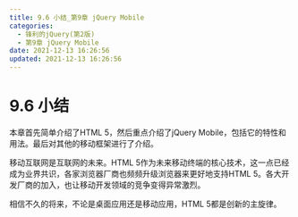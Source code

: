 ```yaml
---
title: 9.6 小结_第9章 jQuery Mobile
categories: 
  - 锋利的jQuery(第2版)
  - 第9章 jQuery Mobile
date: 2021-12-13 16:26:56
updated: 2021-12-13 16:26:56
---
```

# 9.6 小结
本章首先简单介绍了HTML 5，然后重点介绍了jQuery Mobile，包括它的特性和用法。最后对其他的移动框架进行了介绍。

移动互联网是互联网的未来。HTML 5作为未来移动终端的核心技术，这一点已经成为业界共识，各家浏览器厂商也频频升级浏览器来更好地支持HTML 5。各大开发厂商的加入，也让移动开发领域的竞争变得异常激烈。

相信不久的将来，不论是桌面应用还是移动应用，HTML 5都是创新的主旋律。

